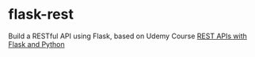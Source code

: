 # flask-rest

Build a RESTful API using Flask, based on Udemy Course [REST APIs with Flask and Python](https://www.udemy.com/course/rest-api-flask-and-python/)
